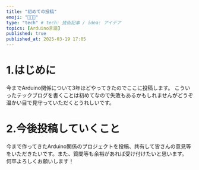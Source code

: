```yaml
---
title: "初めての投稿"
emoji: "👨🏼‍💻"
type: "tech" # tech: 技術記事 / idea: アイデア
topics: [Arduino言語]
published: true
published_at: 2025-03-19 17:05
---
```

# 1.はじめに
 今までArduino関係について3年ほどやってきたのでここに投稿します。
 こういったテックブログを書くことは初めてなので失敗もあるかもしれませんがどうぞ温かい目で見守っていただくとうれしいです。
# 2.今後投稿していくこと
今まで作ってきたArduino関係のプロジェクトを投稿、共有して皆さんの意見等をいただきたいです。また、質問等も余裕があれば受け付けたいと思います。
何卒よろしくお願いします！

